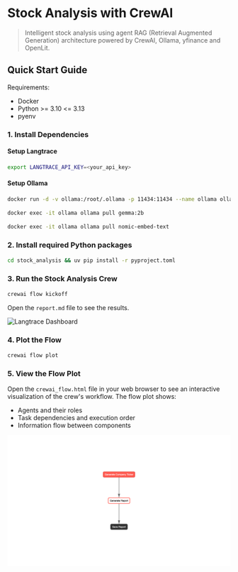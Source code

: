 # Stock Analysis with CrewAI
> Intelligent stock analysis using agent RAG (Retrieval Augmented Generation) architecture powered by CrewAI, Ollama, yfinance and OpenLit.

## Quick Start Guide

Requirements:
- Docker
- Python >= 3.10 <= 3.13
- pyenv

### 1. Install Dependencies


#### Setup Langtrace

```bash
export LANGTRACE_API_KEY=<your_api_key>
```


#### Setup Ollama

```bash
docker run -d -v ollama:/root/.ollama -p 11434:11434 --name ollama ollama/ollama
```


```bash
docker exec -it ollama ollama pull gemma:2b
```

```bash
docker exec -it ollama ollama pull nomic-embed-text
```

### 2. Install required Python packages

```bash
cd stock_analysis && uv pip install -r pyproject.toml
```

### 3. Run the Stock Analysis Crew

```bash
crewai flow kickoff
```

Open the `report.md` file to see the results.



![Langtrace Dashboard](assets/langtrace.gif)

### 4. Plot the Flow

```bash
crewai flow plot
```

### 5. View the Flow Plot

Open the `crewai_flow.html` file in your web browser to see an interactive visualization of the crew's workflow. The flow plot shows:

- Agents and their roles
- Task dependencies and execution order
- Information flow between components

![CrewAI Flow Plot](assets/crewai_flow.png)








